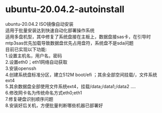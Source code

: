 # ubuntu-20.04.2-autoinstall
ubuntu-20.04.2 ISO镜像自动安装  
适用于批量安装达到快速自动化部署操作系统  
适用多盘机型，其中修复了系统盘接在主板上，数据盘接sas卡，在引导时mtp3sas优先加载导致数据盘优先占用盘符，系统盘不是sda问题  
目前已实现以下功能:  
1.设置主机名，用户名，密码  
2.设置eth0；eth1网络自动获取  
3.安装openssh  
4.创建系统盘标准分区，建立512M boot/efi ；其余全部空间挂载/，文件系统ext4  
5.其余数据盘全部使用文件系统ext4，挂载/data;/data1;/data2 ....  
6.修改网卡名为传统命名方式eth0;eth1  
7.修复硬盘识别顺序问题  
8.安装好后关机，方便批量判断哪些机器已部署好  
